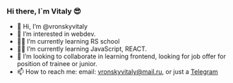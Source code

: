 ### Hi there, I`m Vitaly 😎

- 👋 Hi, I’m @vronskyvitaly
- 👀 I’m interested in webdev.
- 👨‍🎓 I’m currently learning RS school
- 🙇‍♂️ I’m currently learning JavaScript, REACT.
- 🤝 I’m looking to collaborate in learning frontend, looking for job offer for position of trainee or junior.
- 📫 How to reach me: email: vronskyvitaly@mail.ru, or just a [Telegram](https://t.me/vitalyvronsky)

<!--
**vronskyvitaly/vronskyvitaly** is a ✨ _special_ ✨ repository because its `README.md` (this file) appears on your GitHub profile.

Here are some ideas to get you started:

- 🔭 I’m currently working on ...
- 🌱 I’m currently learning ...
- 👯 I’m looking to collaborate on ...
- 🤔 I’m looking for help with ...
- 💬 Ask me about ...
- 📫 How to reach me: ...
- 😄 Pronouns: ...
- ⚡ Fun fact: ...

Для себя:
Сcылка как я это сделал https://habr.com/ru/post/649363/
Ссылка на редактор https://dillinger.io/
-->
